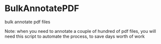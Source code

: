 # BulkAnnotatePDF
bulk annotate pdf files

Note:
when you need to annotate a couple of hundred of pdf files, you will need this script to automate the process, to save days worth of work
